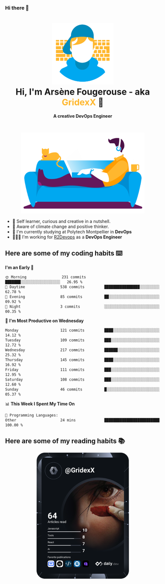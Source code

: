 ### Hi there 👋

<!--
**GridexX/gridexx** is a ✨ _special_ ✨ repository because its `README.md` (this file) appears on your GitHub profile.

Here are some ideas to get you started:

- 🔭 I’m currently working on ...
- 🌱 I’m currently learning ...
- 👯 I’m looking to collaborate on ...
- 🤔 I’m looking for help with ...
- 💬 Ask me about ...
- 📫 How to reach me: ...
- 😄 Pronouns: ...
- ⚡ Fun fact: ...
-->


<!-- Header -->
<h1 align="center">
  <img src="./images/user_profile.png" width="200">
  <br>
  Hi, I'm Arsène Fougerouse - aka <span style="color:#ffb72e">GridexX</span> 👋
</h1>


<p align="center">
  <b>A creative DevOps Engineer </b>
</p>
<br/>
<p align="center">
  <img src="./images/man_couch.png" width="400">
</p>

- 🎨 Self learner, curious and creative in a nutshell. 
- 🌱 Aware of climate change and positive thinker.
- 📕 I'm currently studying at Polytech Montpellier in **DevOps**
- 👨🏻‍💻 I'm working for [R2Devops](https://r2devops.io) as a **DevOps Engineer**


## Here are some of my coding habits ⌨️

<!-- Add a section about tech and Ops stack
  Like this one : https://github.com/Xanthus58#-tech-stack
-->
<!--START_SECTION:waka-->
**I'm an Early 🐤** 

```text
🌞 Morning                231 commits         ███████░░░░░░░░░░░░░░░░░░   26.95 % 
🌆 Daytime                538 commits         ████████████████░░░░░░░░░   62.78 % 
🌃 Evening                85 commits          ██░░░░░░░░░░░░░░░░░░░░░░░   09.92 % 
🌙 Night                  3 commits           ░░░░░░░░░░░░░░░░░░░░░░░░░   00.35 % 
```
📅 **I'm Most Productive on Wednesday** 

```text
Monday                   121 commits         ████░░░░░░░░░░░░░░░░░░░░░   14.12 % 
Tuesday                  109 commits         ███░░░░░░░░░░░░░░░░░░░░░░   12.72 % 
Wednesday                217 commits         ██████░░░░░░░░░░░░░░░░░░░   25.32 % 
Thursday                 145 commits         ████░░░░░░░░░░░░░░░░░░░░░   16.92 % 
Friday                   111 commits         ███░░░░░░░░░░░░░░░░░░░░░░   12.95 % 
Saturday                 108 commits         ███░░░░░░░░░░░░░░░░░░░░░░   12.60 % 
Sunday                   46 commits          █░░░░░░░░░░░░░░░░░░░░░░░░   05.37 % 
```


📊 **This Week I Spent My Time On** 

```text
💬 Programming Languages: 
Other                    24 mins             █████████████████████████   100.00 % 
```


<!--END_SECTION:waka-->

## Here are some of my reading habits 📚
<div  align="center">
  <img src="./images/devcard.svg" width="300">
</div>
